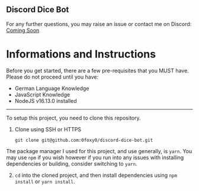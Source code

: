## Discord Dice Bot

For any further questions, you may raise an issue or contact me on Discord: [Coming Soon]()

# Informations and Instructions

Before you get started, there are a few pre-requisites that you MUST have. Please do not proceed until you have:

- German Language Knowledge
- JavaScript Knowledge
- NodeJS v16.13.0 installed

---

To setup this project, you need to clone this repository.

1. Clone using SSH or HTTPS

   `git clone git@github.com:0foxy0/discord-dice-bot.git`

The package manager I used for this project, and use generally, is `yarn`. You may use `npm` if you wish however if you run into any issues with installing dependencies or building, consider switching to `yarn`.

2. `cd` into the cloned project, and then install dependencies using `npm install` or `yarn install`.
